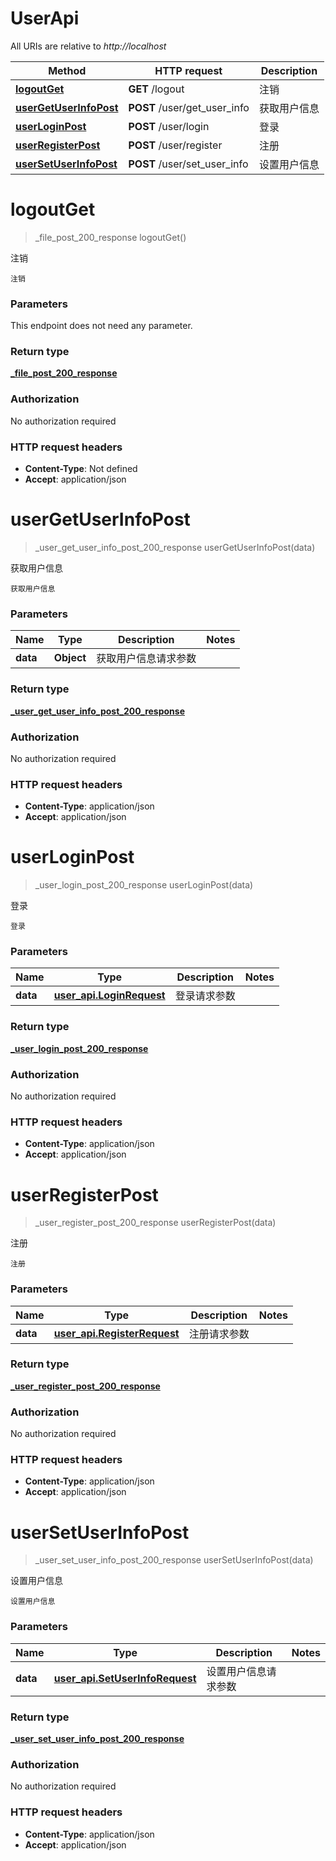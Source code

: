 # UserApi

All URIs are relative to *http://localhost*

| Method | HTTP request | Description |
|------------- | ------------- | -------------|
| [**logoutGet**](UserApi.md#logoutGet) | **GET** /logout | 注销 |
| [**userGetUserInfoPost**](UserApi.md#userGetUserInfoPost) | **POST** /user/get_user_info | 获取用户信息 |
| [**userLoginPost**](UserApi.md#userLoginPost) | **POST** /user/login | 登录 |
| [**userRegisterPost**](UserApi.md#userRegisterPost) | **POST** /user/register | 注册 |
| [**userSetUserInfoPost**](UserApi.md#userSetUserInfoPost) | **POST** /user/set_user_info | 设置用户信息 |


<a name="logoutGet"></a>
# **logoutGet**
> _file_post_200_response logoutGet()

注销

    注销

### Parameters
This endpoint does not need any parameter.

### Return type

[**_file_post_200_response**](../Models/_file_post_200_response.md)

### Authorization

No authorization required

### HTTP request headers

- **Content-Type**: Not defined
- **Accept**: application/json

<a name="userGetUserInfoPost"></a>
# **userGetUserInfoPost**
> _user_get_user_info_post_200_response userGetUserInfoPost(data)

获取用户信息

    获取用户信息

### Parameters

|Name | Type | Description  | Notes |
|------------- | ------------- | ------------- | -------------|
| **data** | **Object**| 获取用户信息请求参数 | |

### Return type

[**_user_get_user_info_post_200_response**](../Models/_user_get_user_info_post_200_response.md)

### Authorization

No authorization required

### HTTP request headers

- **Content-Type**: application/json
- **Accept**: application/json

<a name="userLoginPost"></a>
# **userLoginPost**
> _user_login_post_200_response userLoginPost(data)

登录

    登录

### Parameters

|Name | Type | Description  | Notes |
|------------- | ------------- | ------------- | -------------|
| **data** | [**user_api.LoginRequest**](../Models/user_api.LoginRequest.md)| 登录请求参数 | |

### Return type

[**_user_login_post_200_response**](../Models/_user_login_post_200_response.md)

### Authorization

No authorization required

### HTTP request headers

- **Content-Type**: application/json
- **Accept**: application/json

<a name="userRegisterPost"></a>
# **userRegisterPost**
> _user_register_post_200_response userRegisterPost(data)

注册

    注册

### Parameters

|Name | Type | Description  | Notes |
|------------- | ------------- | ------------- | -------------|
| **data** | [**user_api.RegisterRequest**](../Models/user_api.RegisterRequest.md)| 注册请求参数 | |

### Return type

[**_user_register_post_200_response**](../Models/_user_register_post_200_response.md)

### Authorization

No authorization required

### HTTP request headers

- **Content-Type**: application/json
- **Accept**: application/json

<a name="userSetUserInfoPost"></a>
# **userSetUserInfoPost**
> _user_set_user_info_post_200_response userSetUserInfoPost(data)

设置用户信息

    设置用户信息

### Parameters

|Name | Type | Description  | Notes |
|------------- | ------------- | ------------- | -------------|
| **data** | [**user_api.SetUserInfoRequest**](../Models/user_api.SetUserInfoRequest.md)| 设置用户信息请求参数 | |

### Return type

[**_user_set_user_info_post_200_response**](../Models/_user_set_user_info_post_200_response.md)

### Authorization

No authorization required

### HTTP request headers

- **Content-Type**: application/json
- **Accept**: application/json

